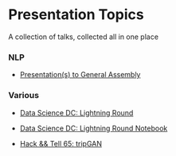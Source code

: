 # Presentation Topics 

A collection of talks, collected all in one place

### NLP

+ [Presentation(s) to General Assembly](https://thoppe.github.io/Presentation_Topics/General_Assembly/index.html)

### Various

+ [Data Science DC: Lightning Round](https://thoppe.github.io/Presentation_Topics/DS/index.html)
+ [Data Science DC: Lightning Round Notebook](https://github.com/thoppe/Presentation_Topics/blob/master/docs/DS/Brachistochrone.ipynb)

+ [Hack && Tell 65: tripGAN](https://thoppe.github.io/Presentation_Topics/HnT_65_trypophobia/index.html)


